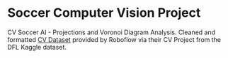 # Soccer Computer Vision Project
CV Soccer AI - Projections and Voronoi Diagram Analysis.
Cleaned and formatted [CV Dataset](https://universe.roboflow.com/roboflow-jvuqo/football-players-detection-3zvbc) provided by Roboflow via their CV Project from the DFL Kaggle dataset.
